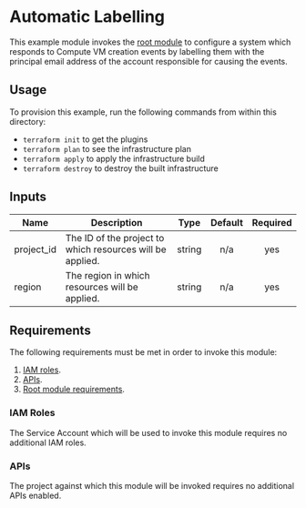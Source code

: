 # Automatic Labelling

This example module invokes the [root module][root-module] to configure a system
which responds to Compute VM creation events by labelling them with the
principal email address of the account responsible for causing the events.

## Usage

To provision this example, run the following commands from within this directory:

- `terraform init` to get the plugins
- `terraform plan` to see the infrastructure plan
- `terraform apply` to apply the infrastructure build
- `terraform destroy` to destroy the built infrastructure

[^]: (autogen_docs_start)

## Inputs

| Name | Description | Type | Default | Required |
|------|-------------|:----:|:-----:|:-----:|
| project\_id | The ID of the project to which resources will be applied. | string | n/a | yes |
| region | The region in which resources will be applied. | string | n/a | yes |

[^]: (autogen_docs_end)

## Requirements

The following requirements must be met in order to invoke this module:

1. [IAM roles](#iam-roles).
1. [APIs](#apis).
1. [Root module requirements][root-module-requirements].

### IAM Roles

The Service Account which will be used to invoke this module requires no additional IAM roles.

### APIs

The project against which this module will be invoked requires no additional APIs enabled.

[root-module]: ../..
[root-module-requirements]: ../../README.md#requirements
